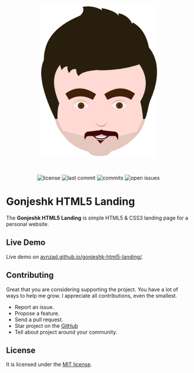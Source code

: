 <p align="center"><img align="center" style="width:320px" src="./static/images/ayza-head.svg"/></p><br/>
<p align="center">
    <span><img src="https://badgen.net/badge/license/MIT/blue" alt="license"></span>
    <span><img src="https://badgen.net/github/last-commit/aynzad/gonjeshk-html5-landing" alt="last commit"></span>
    <span><img src="https://badgen.net/github/commits/aynzad/gonjeshk-html5-landing" alt="commits"></span>
    <span><img src="https://badgen.net/github/open-issues/aynzad/gonjeshk-html5-landing" alt="open issues"></span>
</p>

# Gonjeshk HTML5 Landing

The **Gonjeshk HTML5 Landing** is simple HTML5 & CSS3 landing page for a personal website. 

## Live Demo
Live demo on [aynzad.github.io/gonjeshk-html5-landing/](https://aynzad.github.io/gonjeshk-html5-landing/).

## Contributing

Great that you are considering supporting the project. You have a lot of ways to help me grow. I appreciate all contributions, even the smallest.

- Report an issue.
- Propose a feature.
- Send a pull request.
- Star project on the [GitHub](https://github.com/aynzad/gonjeshk-html5-landing)
- Tell about project around your community.

## License

It is licensed under the [MIT license](http://opensource.org/licenses/MIT).
